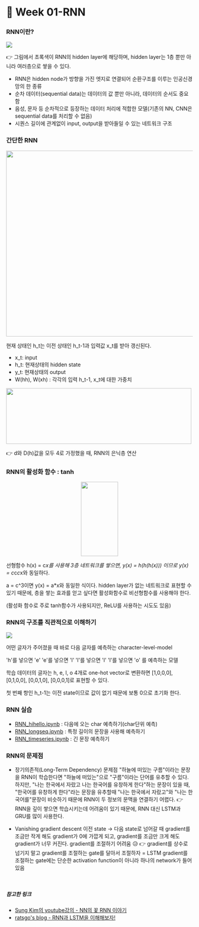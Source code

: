 
# 🐳 Week 01-RNN

### RNN이란?
<img src="https://user-images.githubusercontent.com/33839093/107915160-499a4280-6fa7-11eb-97e9-706075f5f03c.png">

👉 그림에서 초록색이 RNN의 hidden layer에 해당하며, hidden layer는 1층 뿐만 아니라 여러층으로 쌓을 수 있다.
- RNN은 hidden node가 방향을 가진 엣지로 연결되어 순환구조를 이루는 인공신경망의 한 종류
- 순차 데이터(sequential data)는 데이터의 값 뿐만 아니라, 데이터의 순서도 중요함
- 음성, 문자 등 순차적으로 등장하는 데이터 처리에 적합한 모델(기존의 NN, CNN은 sequential data를 처리할 수 없음)
- 시퀀스 길이에 관계없이 input, output을 받아들일 수 있는 네트워크 구조


### 간단한 RNN
<img src="https://user-images.githubusercontent.com/33839093/107910930-cb39a280-6f9e-11eb-8a12-ffe1bb30cd85.jpg" width="700" height="500">

현재 상태인 h_t는 이전 상태인 h_t-1과 입력값 x_t를 받아 갱신된다.

- x_t: input
- h_t: 현재상태의 hidden state
- y_t: 현재상태의 output
- W(hh), W(xh) : 각각의 입력 h_t-1, x_t에 대한 가중치

<img src="https://user-images.githubusercontent.com/33839093/107911253-806c5a80-6f9f-11eb-8868-65185e177d8d.png" width="500" height="150">

👉 d와 D(h)값을 모두 4로 가정했을 때, RNN의 은닉층 연산


### RNN의 활성화 함수 : tanh
<p align="center"><img src="https://user-images.githubusercontent.com/33839093/107911371-ce815e00-6f9f-11eb-9460-17f970b7e576.png" width="100" height="200"></p>

선형함수 h(x) = c*x를 사용해 3층 네트워크를 쌓으면, y(x) = h(h(h(x))) 이므로 y(x) = c*c*c*x와 동일하다.

a = c^3이면 y(x) = a*x와 동일한 식이다. hidden layer가 없는 네트워크로 표현할 수 있기 때문에, 층을 쌓는 효과를 얻고 싶다면 활성화함수로 비선형함수를 사용해야 한다.

(활성화 함수로 주로 tanh함수가 사용되지만, ReLU를 사용하는 시도도 있음)

### RNN의 구조를 직관적으로 이해하기
<img src="https://user-images.githubusercontent.com/33839093/107912196-6c295d00-6fa1-11eb-8858-cd745da91a82.png">

어떤 글자가 주어졌을 때 바로 다음 글자를 예측하는 character-level-model

'h'를 넣으면 'e'
'e'를 넣으면 'l'
'l'를 넣으면 'l'
'l'를 넣으면 'o' 를 예측하는 모델

학습 데이터의 글자는 h, e, l, o 4개로
one-hot vector로 변환하면 [1,0,0,0], [0,1,0,0], [0,0,1,0], [0,0,0,1]로 표현할 수 있다.

첫 번째 항인 h_t-1는 이전 state이므로 값이 없기 때문에 보통 0으로 초기화 한다.


### RNN 실습
- [RNN_hihello.ipynb](https://github.com/HanNayeoniee/NLP-study/blob/main/Week%2001-RNN/Week%2001-RNN_hihello.ipynb) : 다음에 오는 char 예측하기(char단위 예측)
- [RNN_longseq.ipynb](https://github.com/HanNayeoniee/NLP-study/blob/main/Week%2001-RNN/Week%2001-RNN_longseq.ipynb) : 특정 길이의 문장을 사용해 예측하기
- [RNN_timeseries.ipynb](https://github.com/HanNayeoniee/NLP-study/blob/main/Week%2001-RNN/Week%2001-RNN_timeseries.ipynb) : 긴 문장 예측하기

### RNN의 문제점
- 장기의존적(Long-Term Dependency) 문제점
"하늘에 떠있는 구름"이라는 문장을 RNN이 학습한다면 "하늘에 떠있는"으로 "구름"이라는 단어를 유추할 수 있다.
하지만, "나는 한국에서 자랐고 나는 한국어를 유창하게 한다"하는 문장이 있을 때, "한국어를 유창하게 한다"라는 문장을 유추할때 "나는 한국에서 자랐고"와 "나는 한국어를"문장이 비슷하기 때문에 RNN이 두 정보의 문맥을 연결하기 어렵다.
👉 RNN을 깊이 쌓으면 학습시키는데 어려움이 있기 때문에, RNN 대신 LSTM과 GRU를 많이 사용한다.

- Vanishing gradient descent
이전 state -> 다음 state로 넘어갈 때 gradient를 조금만 작게 해도 gradient가 0에 가깝게 되고, gradient를 조금만 크게 해도 gradient가 너무 커진다. gradient를 조절하기 어려움 😥
👉 gradient를 상수로 넘기지 말고 gradient를 조절하는 gate를 달아서 조절하자 = LSTM
gradient를 조절하는 gate에는 단순한 activation function이 아니라 하나의 network가 들어있음

<br>

##### 참고한 링크

- [Sung Kim의 youtube강의 - NN의 꽃 RNN 이야기](https://www.youtube.com/watch?v=-SHPG_KMUkQ)
- [ratsgo's blog - RNN과 LSTM을 이해해보자!](https://ratsgo.github.io/natural%20language%20processing/2017/03/09/rnnlstm/)
